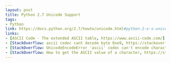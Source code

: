 ```yaml
---
layout: post
title: Python 2.7 Unicode Support
tags:
- Python
link: https://docs.python.org/2.7/howto/unicode.html#python-2-x-s-unicode-support
links:
- [ASCII Code - The extended ASCII table, https://www.ascii-code.com/]
- [StackOverflow: ascii codec cant decode byte 0xe9, https://stackoverflow.com/questions/28947607/ascii-codec-cant-decode-byte-0xe9]
- [StackOverflow: UnicodeEncodeError 'ascii' codec can't encode character u'\xa0' in position 20 ordinal not in range(128), https://stackoverflow.com/questions/9942594/unicodeencodeerror-ascii-codec-cant-encode-character-u-xa0-in-position-20]
- [StackOverflow: How to get the ASCII value of a character, https://stackoverflow.com/questions/227459/how-to-get-the-ascii-value-of-a-character]
---
```

